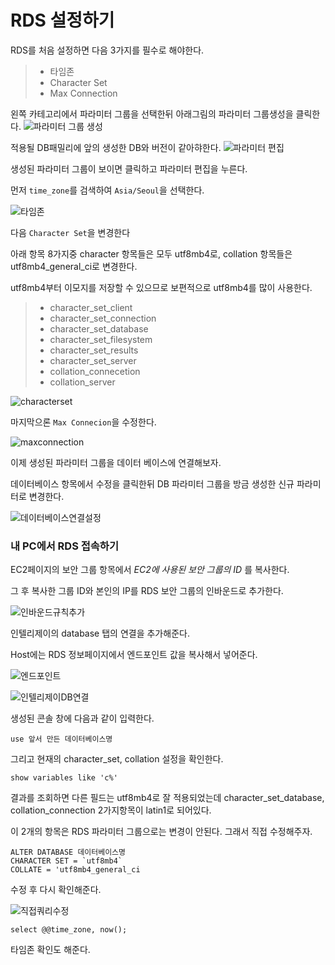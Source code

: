 RDS 설정하기
===

RDS를 처음 설정하면 다음 3가지를 필수로 해야한다.

> * 타임존
> * Character Set
> * Max Connection

왼쪽 카테고리에서 파라미터 그룹을 선택한뒤 아래그림의 파라미터 그룹생성을 클릭한다.
![파라미터 그룹 생성](https://user-images.githubusercontent.com/45932388/110460285-524ae800-8111-11eb-89c9-429ee45d778c.PNG)

적용될 DB패밀리에 앞의 생성한 DB와 버전이 같아햐한다.
![파라미터 편집](https://user-images.githubusercontent.com/45932388/110460449-8b835800-8111-11eb-9374-b6e048dec1ab.PNG)

생성된 파라미터 그룹이 보이면 클릭하고 파라미터 편집을 누른다.

먼저 `time_zone`를 검색하여 `Asia/Seoul`을 선택한다.

![타임존](https://user-images.githubusercontent.com/45932388/110460598-bf5e7d80-8111-11eb-932e-a36532aafef1.PNG)

다음 `Character Set`을 변경한다

아래 항목 8가지중 character 항목들은 모두 utf8mb4로, collation 항목들은 utf8mb4_general_ci로 변경한다.

utf8mb4부터 이모지를 저장할 수 있으므로 보편적으로 utf8mb4를 많이 사용한다.

> * character_set_client
> * character_set_connection
> * character_set_database
> * character_set_filesystem
> * character_set_results
> * character_set_server
> * collation_connecetion
> * collation_server

![characterset](https://user-images.githubusercontent.com/45932388/110461127-62af9280-8112-11eb-8088-c825f3bf08ee.PNG)

마지막으론 `Max Connecion`을 수정한다.

![maxconnection](https://user-images.githubusercontent.com/45932388/110461720-24ff3980-8113-11eb-852b-f83dbec66e00.PNG)

이제 생성된 파라미터 그룹을 데이터 베이스에 연결해보자.

데이터베이스 항목에서 수정을 클릭한뒤 DB 파라미터 그룹을 방금 생성한 신규 파라미터로 변경한다.

![데이터베이스연결설정](https://user-images.githubusercontent.com/45932388/110461949-727ba680-8113-11eb-9d70-02e2911a5cea.PNG)

### 내 PC에서 RDS 접속하기

EC2페이지의 보안 그룹 항목에서 *EC2에 사용된 보안 그룹의 ID* 를 복사한다.

그 후 복사한 그룹 ID와 본인의 IP를 RDS 보안 그룹의 인바운드로 추가한다.

![인바운드규칙추가](https://user-images.githubusercontent.com/45932388/110463667-8de7b100-8115-11eb-810e-5bbcbc7644b8.PNG)

인텔리제이의 database 탭의 연결을 추가해준다.

Host에는 RDS 정보페이지에서 엔드포인트 값을 복사해서 넣어준다.

![엔드포인트](https://user-images.githubusercontent.com/45932388/110467312-3566e280-811a-11eb-81ef-a01931f752e2.PNG)

![인텔리제이DB연결](https://user-images.githubusercontent.com/45932388/110467208-11a39c80-811a-11eb-8c7e-ce363cac31ad.PNG)

생성된 콘솔 창에 다음과 같이 입력한다.
```
use 앞서 만든 데이터베이스명
```

그리고 현재의 character_set, collation 설정을 확인한다.
```
show variables like 'c%'
```

결과를 조회하면 다른 필드는 utf8mb4로 잘 적용되었는데 character_set_database, collation_connection 2가지항목이 latin1로 되어있다.

이 2개의 항목은 RDS 파라미터 그룹으로는 변경이 안된다. 그래서 직접 수정해주자.

```
ALTER DATABASE 데이터베이스명
CHARACTER SET = `utf8mb4`
COLLATE = 'utf8mb4_general_ci
```

수정 후 다시 확인해준다.

![직접쿼리수정](https://user-images.githubusercontent.com/45932388/110467899-ea010400-811a-11eb-8563-02db766d028f.PNG)

```
select @@time_zone, now();
```

타임존 확인도 해준다.

